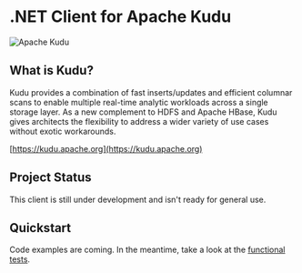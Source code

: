 # .NET Client for Apache Kudu
![Apache Kudu](https://d3dr9sfxru4sde.cloudfront.net/i/k/apachekudu_logo_0716_345px.png)

## What is Kudu?
Kudu provides a combination of fast inserts/updates and efficient columnar scans to enable multiple real-time analytic workloads across a single storage layer. As a new complement to HDFS and Apache HBase, Kudu gives architects the flexibility to address a wider variety of use cases without exotic workarounds.

[https://kudu.apache.org](https://kudu.apache.org)

## Project Status
This client is still under development and isn't ready for general use.

## Quickstart

Code examples are coming. In the meantime, take a look at the [functional tests](test/Knet.Kudu.Client.FunctionalTests/CreateTableTests.cs).
